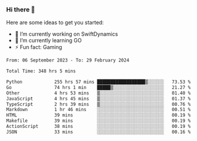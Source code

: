 ### Hi there 👋

Here are some ideas to get you started:

- 🔭 I’m currently working on SwiftDynamics
- 🌱 I’m currently learning GO
-  ⚡ Fun fact: Gaming
  
  <!--
- 👯 I’m looking to collaborate on ...
- 🤔 I’m looking for help with ...
- 💬 Ask me about ...
- 📫 How to reach me: ...
- 😄 Pronouns: ...
-->

<!--START_SECTION:waka-->

```txt
From: 06 September 2023 - To: 29 February 2024

Total Time: 348 hrs 5 mins

Python            255 hrs 57 mins ██████████████████▒░░░░░░   73.53 %
Go                74 hrs 1 min    █████▒░░░░░░░░░░░░░░░░░░░   21.27 %
Other             4 hrs 53 mins   ▒░░░░░░░░░░░░░░░░░░░░░░░░   01.40 %
JavaScript        4 hrs 45 mins   ▒░░░░░░░░░░░░░░░░░░░░░░░░   01.37 %
TypeScript        2 hrs 39 mins   ▒░░░░░░░░░░░░░░░░░░░░░░░░   00.76 %
Markdown          1 hr 46 mins    ░░░░░░░░░░░░░░░░░░░░░░░░░   00.51 %
HTML              39 mins         ░░░░░░░░░░░░░░░░░░░░░░░░░   00.19 %
Makefile          39 mins         ░░░░░░░░░░░░░░░░░░░░░░░░░   00.19 %
ActionScript      38 mins         ░░░░░░░░░░░░░░░░░░░░░░░░░   00.19 %
JSON              33 mins         ░░░░░░░░░░░░░░░░░░░░░░░░░   00.16 %
```

<!--END_SECTION:waka-->
